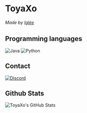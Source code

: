 # ToyaXo

<h6>Made by <a href="https://github.com/iglee42" >Iglée</a></h6>

<h2>Programming languages</h2>
<p>
  <img alt="Java" src="https://img.shields.io/badge/java-%23ED8B00.svg?style=for-the-badge&logo=intellijidea&logoColor=white"/>
  <img alt="Python" src="https://img.shields.io/badge/Python-F7CC40?style=for-the-badge&logo=python&logoColor=376E9D"/>
</p>

<h2>Contact</h2>
  <a href="https://discord.toyaxo.ch"><img alt="Discord" src="https://img.shields.io/badge/Discord-%237289DA.svg?style=for-the-badge&logo=discord&logoColor=white"/></a>

<h2>Github Stats</h2>
<img align="left" alt="ToyaXo's GitHub Stats" src="https://github-readme-stats.vercel.app/api?username=toyaxop&show_icons=true&theme=radical" />
